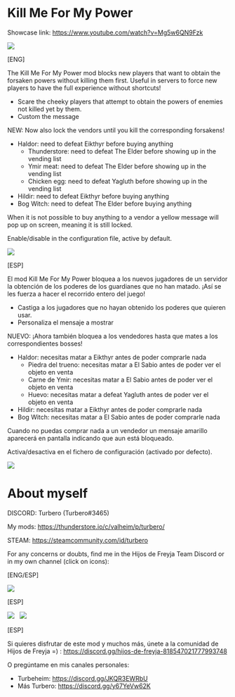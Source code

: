 # Kill Me For My Power

Showcase link: https://www.youtube.com/watch?v=Mg5w6QN9Fzk

![](https://i.imgur.com/AfvqcVx.jpeg)

[ENG]

The Kill Me For My Power mod blocks new players that want to obtain the forsaken powers without killing them first. Useful in servers to force new players to have the full experience without shortcuts!
* Scare the cheeky players that attempt to obtain the powers of enemies not killed yet by them.
* Custom the message

NEW: Now also lock the vendors until you kill the corresponding forsakens!
* Haldor: need to defeat Eikthyr before buying anything
    * Thunderstore: need to defeat The Elder before showing up in the vending list
    * Ymir meat: need to defeat The Elder before showing up in the vending list
    * Chicken egg: need to defeat Yagluth before showing up in the vending list
* Hildir: need to defeat Eikthyr before buying anything
* Bog Witch: need to defeat The Elder before buying anything

When it is not possible to buy anything to a vendor a yellow message will pop up on screen, meaning it is still locked.

Enable/disable in the configuration file, active by default.

![](https://i.imgur.com/Weo2srk.png)

[ESP]

El mod Kill Me For My Power bloquea a los nuevos jugadores de un servidor la obtención de los poderes de los guardianes que no han matado. ¡Así se les fuerza a hacer el recorrido entero del juego!
* Castiga a los jugadores que no hayan obtenido los poderes que quieren usar.
* Personaliza el mensaje a mostrar

NUEVO: ¡Ahora también bloquea a los vendedores hasta que mates a los correspondientes bosses!
* Haldor: necesitas matar a Eikthyr antes de poder comprarle nada
    * Piedra del trueno: necesitas matar a El Sabio antes de poder ver el objeto en venta
    * Carne de Ymir: necesitas matar a El Sabio antes de poder ver el objeto en venta
    * Huevo: necesitas matar a defeat Yagluth antes de poder ver el objeto en venta
* Hildir: necesitas matar a Eikthyr antes de poder comprarle nada
* Bog Witch: necesitas matar a El Sabio antes de poder comprarle nada

Cuando no puedas comprar nada a un vendedor un mensaje amarillo aparecerá en pantalla indicando que aun está bloqueado.

Activa/desactiva en el fichero de configuración (activado por defecto).

![](https://i.imgur.com/KJjg2Mc.png)

# About myself

DISCORD: Turbero (Turbero#3465)

My mods: https://thunderstore.io/c/valheim/p/turbero/

STEAM: https://steamcommunity.com/id/turbero

For any concerns or doubts, find me in the Hijos de Freyja Team Discord or in my own channel (click on icons):

[ENG/ESP]

<a href="https://discord.gg/hijos-de-freyja-818547021777993748"><img src="https://i.imgur.com/nWZ5kGc.png"></a>

[ESP]

<a href="https://discord.gg/JKQR3EWRbU"><img src="https://i.imgur.com/WvOS4CK.png"></a>&nbsp;&nbsp;
<a href="https://discord.gg/y67YeVw62K"><img src="https://i.imgur.com/A9b3EGB.png"></a>


[ESP]

Si quieres disfrutar de este mod y muchos más, únete a la comunidad de Hijos de Freyja =) : https://discord.gg/hijos-de-freyja-818547021777993748

O pregúntame en mis canales personales:

* Turbeheim: https://discord.gg/JKQR3EWRbU
* Más Turbero: https://discord.gg/y67YeVw62K